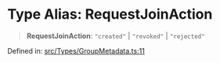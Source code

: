 # Type Alias: RequestJoinAction

> **RequestJoinAction**: `"created"` \| `"revoked"` \| `"rejected"`

Defined in: [src/Types/GroupMetadata.ts:11](https://github.com/Fokusdotid/bail/blob/c270ba4454f95d50cec87a9d90b03360fac7058e/src/Types/GroupMetadata.ts#L11)
